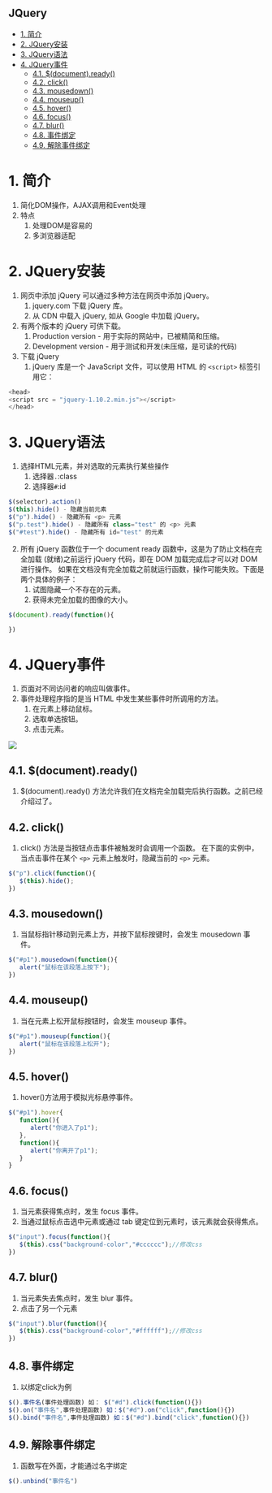 JQuery
---

<!-- TOC -->

- [1. 简介](#1-简介)
- [2. JQuery安装](#2-jquery安装)
- [3. JQuery语法](#3-jquery语法)
- [4. JQuery事件](#4-jquery事件)
  - [4.1. $(document).ready()](#41-documentready)
  - [4.2. click()](#42-click)
  - [4.3. mousedown()](#43-mousedown)
  - [4.4. mouseup()](#44-mouseup)
  - [4.5. hover()](#45-hover)
  - [4.6. focus()](#46-focus)
  - [4.7. blur()](#47-blur)
  - [4.8. 事件绑定](#48-事件绑定)
  - [4.9. 解除事件绑定](#49-解除事件绑定)

<!-- /TOC -->

# 1. 简介
1. 简化DOM操作，AJAX调用和Event处理
2. 特点
   1. 处理DOM是容易的
   2. 多浏览器适配

# 2. JQuery安装
1. 网页中添加 jQuery 可以通过多种方法在网页中添加 jQuery。
   1. jquery.com 下载 jQuery 库。
   2. 从 CDN 中载入 jQuery, 如从 Google 中加载 jQuery。
2. 有两个版本的 jQuery 可供下载。 
   1. Production version - 用于实际的网站中，已被精简和压缩。
   2. Development version - 用于测试和开发(未压缩，是可读的代码)
3. 下载 jQuery
   1. jQuery 库是一个 JavaScript 文件，可以使用 HTML 的 `<script>` 标签引用它：
```js
<head>
<script src = "jquery-1.10.2.min.js"></script>
</head>
```

# 3. JQuery语法
1. 选择HTML元素，并对选取的元素执行某些操作
   1. 选择器`.`:class
   2. 选择器`#`:id

```js
$(selector).action()
$(this).hide() - 隐藏当前元素
$("p").hide() - 隐藏所有 <p> 元素
$("p.test").hide() - 隐藏所有 class="test" 的 <p> 元素
$("#test").hide() - 隐藏所有 id="test" 的元素
```

2. 所有 jQuery 函数位于一个 document ready 函数中，这是为了防止文档在完全加载 (就绪)之前运行 jQuery 代码，即在 DOM 加载完成后才可以对 DOM 进行操作。 如果在文档没有完全加载之前就运行函数，操作可能失败。下面是两个具体的例子：
   1. 试图隐藏一个不存在的元素。
   2. 获得未完全加载的图像的大小。

```js
$(document).ready(function(){

})
```

# 4. JQuery事件
1. 页面对不同访问者的响应叫做事件。
2. 事件处理程序指的是当 HTML 中发生某些事件时所调用的方法。
   1. 在元素上移动鼠标。
   2. 选取单选按钮。
   3. 点击元素。 

![](https://spricoder.oss-cn-shanghai.aliyuncs.com/2020-Internet-computing/img/tec01/1.png)

## 4.1. $(document).ready()
1. $(document).ready() 方法允许我们在文档完全加载完后执行函数。之前已经介绍过了。

## 4.2. click()
1. click() 方法是当按钮点击事件被触发时会调用一个函数。 在下面的实例中，当点击事件在某个 `<p>` 元素上触发时，隐藏当前的 `<p>` 元素。 

```js
$("p").click(function(){
   $(this).hide();
})
```

## 4.3. mousedown()
1. 当鼠标指针移动到元素上方，并按下鼠标按键时，会发生 mousedown 事件。

```js
$("#p1").mousedown(function(){
   alert("鼠标在该段落上按下");
})
```

## 4.4. mouseup()
1. 当在元素上松开鼠标按钮时，会发生 mouseup 事件。

```js
$("#p1").mouseup(function(){
   alert("鼠标在该段落上松开");
})
```

## 4.5. hover()
1. hover()方法用于模拟光标悬停事件。

```js
$("#p1").hover{
   function(){
      alert("你进入了p1");
   },
   function(){
      alert("你离开了p1");
   }
}
```

## 4.6. focus()
1. 当元素获得焦点时，发生 focus 事件。
2. 当通过鼠标点击选中元素或通过 tab 键定位到元素时，该元素就会获得焦点。

```js
$("input").focus(function(){
   $(this).css("background-color","#cccccc");//修改css
})
```

## 4.7. blur()
1. 当元素失去焦点时，发生 blur 事件。
2. 点击了另一个元素

```js
$("input").blur(function(){
   $(this).css("background-color","#ffffff");//修改css
})
```

## 4.8. 事件绑定
1. 以绑定click为例
```js
$().事件名(事件处理函数) 如： $("#d").click(function(){})
$().on("事件名",事件处理函数) 如：$("#d").on("click",function(){})
$().bind("事件名",事件处理函数) 如：$("#d").bind("click",function(){})
```

## 4.9. 解除事件绑定
1. 函数写在外面，才能通过名字绑定

```js
$().unbind("事件名") 
```